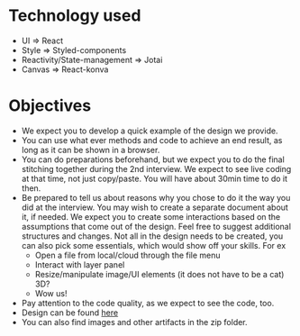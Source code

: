 # Technology used

- UI => React
- Style => Styled-components
- Reactivity/State-management => Jotai
- Canvas => React-konva

# Objectives

- We expect you to develop a quick example of the design we provide.
- You can use what ever methods and code to achieve an end result, as long as it can be shown in a browser.
- You can do preparations beforehand, but we expect you to do the final stitching together during the 2nd interview. We expect to see live coding at that time, not just copy/paste. You will have about 30min time to do it then.
- Be prepared to tell us about reasons why you chose to do it the way you did at the interview. You may wish to create a separate document about it, if needed. We expect you to create some interactions based on the assumptions that come out of the design. Feel free to suggest additional structures and changes. Not all in the design needs to be created, you can also pick some essentials, which would show off your skills. For ex
  - Open a file from local/cloud through the file menu
  - Interact with layer panel
  - Resize/manipulate image/UI elements (it does not have to be a cat) 3D?
  - Wow us!
- Pay attention to the code quality, as we expect to see the code, too.
- Design can be found [here](https://xd.adobe.com/view/deaeed76-f166-4e85-a00c-dd7a72b04f17-8bfd/)
- You can also find images and other artifacts in the zip folder.
